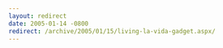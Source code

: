 ```yaml
---
layout: redirect
date: 2005-01-14 -0800
redirect: /archive/2005/01/15/living-la-vida-gadget.aspx/
---
```

